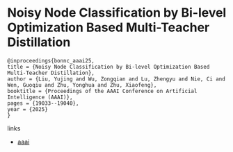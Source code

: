 # Noisy Node Classification by Bi-level Optimization Based Multi-Teacher Distillation

```
@inproceedings{bonnc_aaai25,
title = {Noisy Node Classification by Bi-level Optimization Based Multi-Teacher Distillation},
author = {Liu, Yujing and Wu, Zongqian and Lu, Zhengyu and Nie, Ci and Wen, Guoqiu and Zhu, Yonghua and Zhu, Xiaofeng},
booktitle = {Proceedings of the AAAI Conference on Artificial Intelligence (AAAI)},
pages = {19033--19040},
year = {2025}
}
```

links
- [aaai](https://ojs.aaai.org/index.php/AAAI/article/view/34095)
